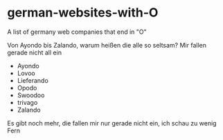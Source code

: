 # german-websites-with-O
A list of germany web companies that end in "O"

Von Ayondo bis Zalando, warum heißen die alle so seltsam?
Mir fallen gerade nicht all ein

* Ayondo
* Lovoo
* Lieferando
* Opodo
* Swoodoo
* trivago
* Zalando

Es gibt noch mehr, die fallen mir nur gerade nicht ein, ich schau zu wenig Fern
